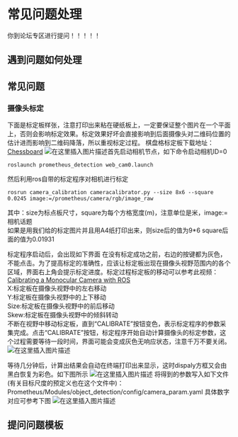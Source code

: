 ﻿# 常见问题处理
你到论坛专区进行提问！！！！！
## 遇到问题如何处理
## 常见问题
###  摄像头标定
下面是标定板样张，注意打印出来粘在硬纸板上，一定要保证整个图片在一个平面上，否则会影响标定效果。标定效果好坏会直接影响到后面摄像头对二维码位置的估计进而影响到二维码降落，所以重视标定过程。
棋盘格标定板下载地址：[Chessboard](http://jario.ren/images/2005/qipangebiaoding.jpg)
![在这里插入图片描述](https://img-blog.csdnimg.cn/20201203141922533.jpg)首先启动相机节点，如下命令启动相机ID=0<br/>
```
roslaunch prometheus_detection web_cam0.launch  
```
然后利用ros自带的标定程序对相机进行标定<br/>
```
rosrun camera_calibration cameracalibrator.py --size 8x6 --square 0.0245 image:=/prometheus/camera/rgb/image_raw
```

其中：size为标点板尺寸，square为每个方格宽度(m)，注意单位是米，image:=相机话题<br/>
如果是用我们给的标定图片并且用A4纸打印出来，则size后的值为9*6  square后面的值为0.01931

标定程序启动后，会出现如下界面
在没有标定成功之前，右边的按键都为灰色，不能点击。为了提高标定的准确性，应该让标定板出现在摄像头视野范围内的各个区域，界面右上角会提示标定进度。标定过程标定板的移动可以参考此视频：[Calibrating a Monocular Camera with ROS](https://www.bilibili.com/video/BV1o7411C73L?from=search&seid=4341277568306257299)<br/>
X:标定板在摄像头视野中的左右移动<br/>
Y:标定板在摄像头视野中的上下移动<br/>
Size:标定板在摄像头视野中的前后移动<br/>
Skew:标定板在摄像头视野中的倾斜转动<br/>
不断在视野中移动标定板，直到“CALIBRATE”按钮变色，表示标定程序的参数采集完成。点击“CALIBRATE”按钮，标定程序开始自动计算摄像头的标定参数，这个过程需要等待一段时间，界面可能会变成灰色无响应状态，注意千万不要关闭。
![在这里插入图片描述](https://img-blog.csdnimg.cn/202012072110329.png)

等待几分钟后，计算出结果会自动在终端打印出来显示，这时dispaly方框又会由黑白恢复为彩色。如下图所示
![在这里插入图片描述](https://img-blog.csdnimg.cn/20201207083342502.png)
将得到的参数写入如下文件(有关目标尺度的预定义也在这个文件中)：Prometheus/Modules/object_detection/config/camera_param.yaml
具体数字对应可参考下图
![在这里插入图片描述](https://img-blog.csdnimg.cn/20201203224211428.png)


## 提问问题模板
